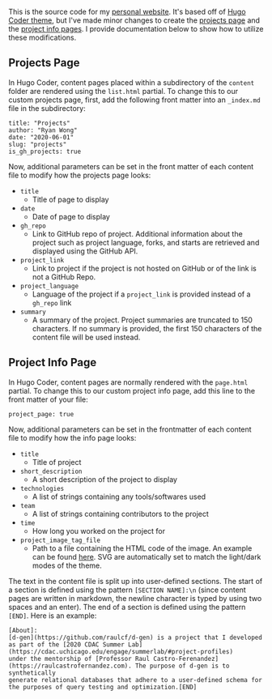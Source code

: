 This is the source code for my [personal website](https://rewong.tech). It's based off of [Hugo Coder theme](https://github.com/luizdepra/hugo-coder/), but I've made minor
changes to create the [projects page](https://rewong.tech/projects) and the [project info pages](https://rewong.tech/projects/d-gen). I provide documentation below to show 
how to utilize these modifications.

## Projects Page
In Hugo Coder, content pages placed within a subdirectory of the `content` folder are rendered using the `list.html` partial. To change this to our custom projects page, 
first, add the following front matter into an `_index.md` file in the subdirectory:

```
title: "Projects"
author: "Ryan Wong"
date: "2020-06-01"
slug: "projects"
is_gh_projects: true
```

Now, additional parameters can be set in the front matter of each content file to modify how the projects page looks:

- `title`
  - Title of page to display
- `date`
  - Date of page to display
- `gh_repo`
  - Link to GitHub repo of project. Additional information about the project such as project language, forks, and starts are retrieved and displayed using the GitHub API.
- `project_link`
  - Link to project if the project is not hosted on GitHub or of the link is not a GitHub Repo.
- `project_language`
  - Language of the project if a `project_link` is provided instead of a `gh_repo` link
- `summary`
  - A summary of the project. Project summaries are truncated to 150 characters. If no summary is provided, the first 150 characters of the content file will be used instead.

## Project Info Page
In Hugo Coder, content pages are normally rendered with the `page.html` partial. To change this to our custom project info page, add this line to the front matter of your file:

```
project_page: true
```

Now, additional parameters can be set in the frontmatter of each content file to modify how the info page looks:

- `title`
  - Title of project
- `short_description`
  - A short description of the project to display
- `technologies`
  - A list of strings containing any tools/softwares used
- `team`
  - A list of strings containing contributors to the project
- `time`
  - How long you worked on the project for
- `project_image_tag_file`
  - Path to a file containing the HTML code of the image. An example can be found [here](https://github.com/rewong03/rewong03_site_source/blob/master/static/images/projects/d-gen/title_image.txt). 
SVG are automatically set to match the light/dark modes of the theme.

The text in the content file is split up into user-defined sections. The start of a section is defined using the pattern `[SECTION NAME]:\n` (since content pages are written in 
markdown, the newline character is typed by using two spaces and an enter). The end of a section is defined using the pattern `[END]`. Here is an example:  
  
```
[About]:
[d-gen](https://github.com/raulcf/d-gen) is a project that I developed as part of the [2020 CDAC Summer Lab](https://cdac.uchicago.edu/engage/summerlab/#project-profiles)
under the mentorship of [Professor Raul Castro-Ferenandez](https://raulcastrofernandez.com). The purpose of d-gen is to synthetically
generate relational databases that adhere to a user-defined schema for the purposes of query testing and optimization.[END]
```
